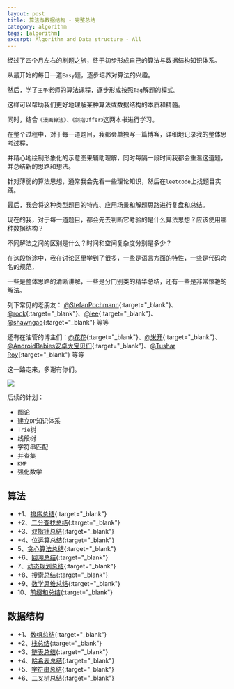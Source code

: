 ```yaml
---
layout: post
title: 算法与数据结构 - 完整总结
category: algorithm
tags: [algorithm]
excerpt: Algorithm and Data structure - All  
---
```


经过了四个月左右的刷题之旅，终于初步形成自己的算法与数据结构知识体系。  

从最开始的每日一道`Easy`题，逐步培养对算法的兴趣。  

然后，学了`王争`老师的算法课程，逐步形成按照`Tag`解题的模式。  

这样可以帮助我们更好地理解某种算法或数据结构的本质和精髓。  

同时，结合`《漫画算法》`、`《剑指Offer》`这两本书进行学习。  

在整个过程中，对于每一道题目，我都会单独写一篇博客，详细地记录我的整体思考过程，  

并精心地绘制形象化的示意图来辅助理解，同时每隔一段时间我都会重温这道题，并总结新的思路和想法。  

针对薄弱的算法思想，通常我会先看一些理论知识，然后在`leetcode`上找题目实践。  

最后，我会将这种类型题目的特点、应用场景和解题思路进行复盘和总结。  

现在的我，对于每一道题目，都会先去判断它考验的是什么算法思想？应该使用哪种数据结构？  

不同解法之间的区别是什么？时间和空间复杂度分别是多少？

在这段旅途中，我在讨论区里学到了很多，一些是语言方面的特性，一些是代码命名的规范，  

一些是整体思路的清晰讲解，一些是分门别类的精华总结，还有一些是非常惊艳的解法。

列下常见的老朋友： [@StefanPochmann](https://leetcode.com/stefanpochmann/){:target="_blank"}、 [@rock](https://leetcode.com/rock/){:target="_blank"}、[@lee](https://leetcode.com/lee215/){:target="_blank"}、[@shawngao](https://leetcode.com/shawngao/){:target="_blank"} 等等  

还有在油管的博主们：[@花花](https://www.youtube.com/user/xxfflower){:target="_blank"}、[@米开](https://www.youtube.com/channel/UCcYaBp5Ur3ExUZRypQEfndQ){:target="_blank"}、[@AndroidBabies安卓大宝贝们](https://www.youtube.com/channel/UCCTCeHoSDGKBOmjvUzavAWQ){:target="_blank"}、[@Tushar Roy](https://www.youtube.com/user/tusharroy2525){:target="_blank"} 等等  



这一路走来，多谢有你们。  


![](https://yyc-images.oss-cn-beijing.aliyuncs.com/leetcode_record_2020_0704.png)  

后续的计划：  

- 图论  
- 建立`DP`知识体系  
- `Trie`树  
- 线段树  
- 字符串匹配  
- 并查集  
- `KMP`  
- 强化数学    

## 算法        

- +1、[排序总结](http://yaoyichen.cn/algorithm/2020/05/17/algorithm-sort.html){:target="_blank"}  
- +2、[二分查找总结](http://yaoyichen.cn/algorithm/2020/05/23/algorithm-binary-search.html){:target="_blank"}  
- +3、[双指针总结](http://yaoyichen.cn/algorithm/2020/05/24/algorithm-two-pointer.html){:target="_blank"}  
- +4、[位运算总结](http://yaoyichen.cn/algorithm/2020/06/25/bit-manipulation.html){:target="_blank"}  
- 5、[贪心算法总结](http://yaoyichen.cn/algorithm/2020/06/24/greedy.html){:target="_blank"}  
- +6、[回溯总结](http://yaoyichen.cn/algorithm/2020/06/22/backtracking.html){:target="_blank"}  
- 7、[动态规划总结](http://yaoyichen.cn/algorithm/2020/06/10/dynamic-programming.html){:target="_blank"}  
- +8、[搜索总结](http://yaoyichen.cn/algorithm/2020/06/15/search.html){:target="_blank"}  
- +9、[数学思维总结](http://yaoyichen.cn/algorithm/2020/06/26/math.html){:target="_blank"}  
- 10、[前缀和总结](http://yaoyichen.cn/algorithm/2020/07/02/prefix-sum.html){:target="_blank"}  



## 数据结构    

- +1、[数组总结](http://yaoyichen.cn/algorithm/2020/07/02/array.html){:target="_blank"}  
- +2、[栈总结](http://yaoyichen.cn/algorithm/2020/05/06/data-structure-stack.html){:target="_blank"}  
- +3、[链表总结](http://yaoyichen.cn/algorithm/2020/05/03/data-structure-linked-list.html){:target="_blank"}  
- +4、[哈希表总结](http://yaoyichen.cn/algorithm/2020/06/29/hashtable.html){:target="_blank"}  
- +5、[字符串总结](http://yaoyichen.cn/algorithm/2020/06/27/string.html){:target="_blank"}  
- +6、[二叉树总结](http://yaoyichen.cn/algorithm/2020/06/18/tree.html){:target="_blank"}  
